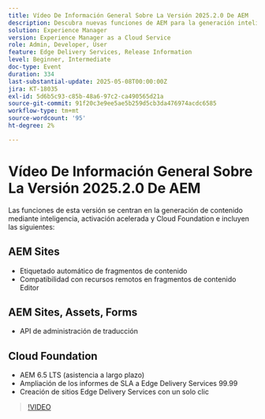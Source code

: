 ```yaml
---
title: Vídeo De Información General Sobre La Versión 2025.2.0 De AEM
description: Descubra nuevas funciones de AEM para la generación inteligente de contenido, una activación más rápida y una sólida compatibilidad con la nube, incluido el etiquetado automático, la edición remota de recursos y un 99,99 % de SLA.
solution: Experience Manager
version: Experience Manager as a Cloud Service
role: Admin, Developer, User
feature: Edge Delivery Services, Release Information
level: Beginner, Intermediate
doc-type: Event
duration: 334
last-substantial-update: 2025-05-08T00:00:00Z
jira: KT-18035
exl-id: 5d6b5c93-c85b-48a6-97c2-ca490565d21a
source-git-commit: 91f20c3e9ee5ae5b259d5cb3da476974acdc6585
workflow-type: tm+mt
source-wordcount: '95'
ht-degree: 2%

---
```



# Vídeo De Información General Sobre La Versión 2025.2.0 De AEM

Las funciones de esta versión se centran en la generación de contenido mediante inteligencia, activación acelerada y Cloud Foundation e incluyen las siguientes:

## AEM Sites

* Etiquetado automático de fragmentos de contenido
* Compatibilidad con recursos remotos en fragmentos de contenido  Editor

## AEM Sites, Assets, Forms

* API de administración de traducción

## Cloud Foundation

* AEM 6.5 LTS (asistencia a largo plazo)
* Ampliación de los informes de SLA a Edge Delivery Services 99.99
* Creación de sitios Edge Delivery Services con un solo clic

>[!VIDEO](https://video.tv.adobe.com/v/3458080/?learn=on&enablevpops)

<!-- 
Have questions about the release?  Discuss the release in [Experience League Communities](https://adobe.ly/4l2AibQ)
-->
